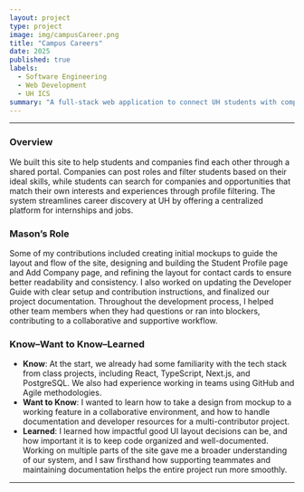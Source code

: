 ```yaml
---
layout: project
type: project
image: img/campusCareer.png
title: "Campus Careers"
date: 2025
published: true
labels:
  - Software Engineering
  - Web Development
  - UH ICS
summary: "A full-stack web application to connect UH students with companies offering internships and jobs."
---
```


<hr>

### Overview

We built this site to help students and companies find each other through a shared portal. Companies can post roles and filter students based on their ideal skills, while students can search for companies and opportunities that match their own interests and experiences through profile filtering. The system streamlines career discovery at UH by offering a centralized platform for internships and jobs.

### Mason’s Role

Some of my contributions included creating initial mockups to guide the layout and flow of the site, designing and building the Student Profile page and Add Company page, and refining the layout for contact cards to ensure better readability and consistency. I also worked on updating the Developer Guide with clear setup and contribution instructions, and finalized our project documentation. Throughout the development process, I helped other team members when they had questions or ran into blockers, contributing to a collaborative and supportive workflow.

### Know–Want to Know–Learned

- **Know**: At the start, we already had some familiarity with the tech stack from class projects, including React, TypeScript, Next.js, and PostgreSQL. We also had experience working in teams using GitHub and Agile methodologies.
- **Want to Know**: I wanted to learn how to take a design from mockup to a working feature in a collaborative environment, and how to handle documentation and developer resources for a multi-contributor project.
- **Learned**: I learned how impactful good UI layout decisions can be, and how important it is to keep code organized and well-documented. Working on multiple parts of the site gave me a broader understanding of our system, and I saw firsthand how supporting teammates and maintaining documentation helps the entire project run more smoothly.

<hr>
